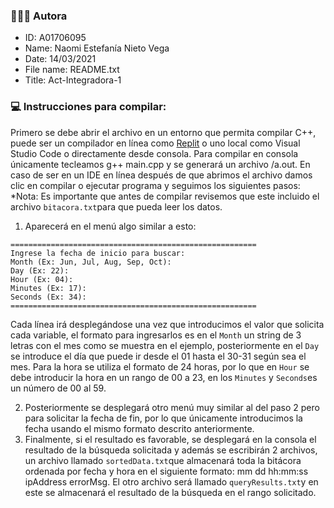 ### &#128105;&#127995;&#8205;&#128187; Autora
* ID:          A01706095
* Name:        Naomi Estefanía Nieto Vega 
* Date:        14/03/2021
* File name:   README.txt
* Title:       Act-Integradora-1

### 💻 Instrucciones para compilar:

Primero se debe abrir el archivo en un entorno que permita compilar C++, puede ser un compilador en línea como [Replit](https://replit.com/) o uno local como Visual Studio Code o directamente desde consola. Para compilar en consola únicamente tecleamos g++ main.cpp y se generará un archivo /a.out. En caso de ser en un IDE en línea después de que abrimos el archivo damos clic en compilar o ejecutar programa y seguimos los siguientes pasos: 
*Nota: Es importante que antes de compilar revisemos que este incluido el archivo ```bitacora.txt```para que pueda leer los datos. 

1. Aparecerá en el menú algo similar a esto:
```
=======================================================
Ingrese la fecha de inicio para buscar: 
Month (Ex: Jun, Jul, Aug, Sep, Oct): 
Day (Ex: 22): 
Hour (Ex: 04): 
Minutes (Ex: 17): 
Seconds (Ex: 34): 
=======================================================
```
  Cada línea irá desplegándose una vez que introducimos el valor que solicita cada variable, el formato para ingresarlos es en el ```Month``` un string de 3 letras con el mes como se muestra en el ejemplo, posteriormente en el ```Day``` se introduce el día que puede ir desde el 01 hasta el 30-31 según sea el mes. Para la hora se utiliza el formato de 24 horas, por lo que en ```Hour``` se debe introducir la hora en un rango de 00 a 23, en los ```Minutes``` y ```Seconds```es un número de 00 al 59.

2. Posteriormente se desplegará otro menú muy similar al del paso 2 pero para solicitar la fecha de fin, por lo que únicamente introducimos la fecha usando el mismo formato descrito anteriormente.
3. Finalmente, si el resultado es favorable, se desplegará en la consola el resultado de la búsqueda solicitada y además se escribirán 2 archivos, un archivo llamado ```sortedData.txt```que almacenará toda la bitácora ordenada por fecha y hora en el siguiente formato: mm dd hh:mm:ss ipAddress errorMsg. El otro archivo será llamado ```queryResults.txt```y en este se almacenará el resultado de la búsqueda en el rango solicitado.


